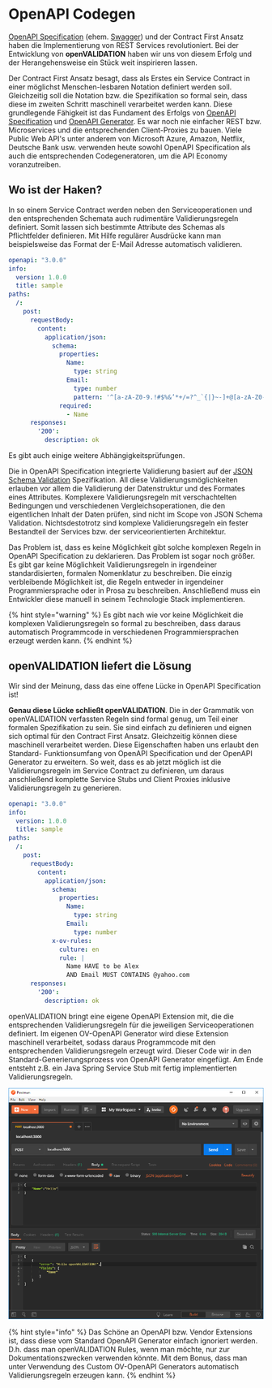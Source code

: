 # OpenAPI Codegen

[OpenAPI Specification](https://github.com/OAI/OpenAPI-Specification) \(ehem. [Swagger](https://swagger.io/)\) und der Contract First Ansatz haben die Implementierung von REST Services revolutioniert. Bei der Entwicklung von **openVALIDATION** haben wir uns von diesem Erfolg und der Herangehensweise ein Stück weit inspirieren lassen. 

Der Contract First Ansatz besagt, dass als Erstes ein Service Contract in einer möglichst Menschen-lesbaren Notation definiert werden soll. Gleichzeitig soll die Notation bzw. die Spezifikation so formal sein, dass diese im zweiten Schritt maschinell verarbeitet werden kann. Diese grundlegende Fähigkeit ist das Fundament des Erfolgs von [OpenAPI Specification](https://github.com/OAI/OpenAPI-Specification) und [OpenAPI Generator](https://openapi-generator.tech/). Es war noch nie einfacher REST bzw. Microservices und die entsprechenden Client-Proxies zu bauen. Viele Public Web API's unter anderem von Microsoft Azure, Amazon, Netflix, Deutsche Bank usw. verwenden heute sowohl OpenAPI Specification als auch die entsprechenden Codegeneratoren, um die API Economy voranzutreiben.



## Wo ist der Haken?

In so einem Service Contract werden neben den Serviceoperationen und den entsprechenden Schemata auch rudimentäre Validierungsregeln definiert. Somit lassen sich bestimmte Attribute des Schemas als Pflichtfelder definieren. Mit Hilfe regulärer Ausdrücke kann man beispielsweise das Format der E-Mail Adresse automatisch validieren. 

```yaml
openapi: "3.0.0"
info:
  version: 1.0.0
  title: sample
paths:
  /:
    post:
      requestBody:
        content:
          application/json:
            schema:
              properties:
                Name:
                  type: string
                Email:
                  type: number
                  pattern: '^[a-zA-Z0-9.!#$%&’*+/=?^_`{|}~-]+@[a-zA-Z0-9-]+(?:\.[a-zA-Z0-9-]+)*$'
              required:
                - Name
      responses:
        '200':
          description: ok

```

Es gibt auch einige weitere Abhängigkeitsprüfungen. 

Die in OpenAPI Specification integrierte Validierung basiert auf der [JSON Schema Validation](https://json-schema.org/latest/json-schema-validation.html) Spezifikation. All diese Validierungsmöglichkeiten erlauben vor allem die Validierung der Datenstruktur und des Formates eines Attributes. Komplexere Validierungsregeln mit verschachtelten Bedingungen und verschiedenen Vergleichsoperationen, die den eigentlichen Inhalt der Daten prüfen, sind nicht im Scope von JSON Schema Validation. Nichtsdestotrotz sind komplexe Validierungsregeln ein fester Bestandteil der Services bzw. der serviceorientierten Architektur. 

Das Problem ist, dass es keine Möglichkeit gibt solche komplexen Regeln in OpenAPI Specification zu deklarieren. Das Problem ist sogar noch größer. Es gibt gar keine Möglichkeit Validierungsregeln in irgendeiner standardisierten, formalen Nomenklatur zu beschreiben. Die einzig verbleibende Möglichkeit ist, die Regeln entweder in irgendeiner Programmiersprache oder in Prosa zu beschreiben. Anschließend muss ein Entwickler diese manuell in seinem Technologie Stack implementieren. 

{% hint style="warning" %}
Es gibt nach wie vor keine Möglichkeit die komplexen Validierungsregeln so formal zu beschreiben, dass daraus automatisch Programmcode in verschiedenen Programmiersprachen erzeugt werden kann.
{% endhint %}



## openVALIDATION liefert die Lösung

Wir sind der Meinung, dass das eine offene Lücke in OpenAPI Specification ist!

**Genau diese Lücke schließt openVALIDATION**. Die in der Grammatik von openVALIDATION verfassten Regeln sind formal genug, um Teil einer formalen Spezifikation zu sein. Sie sind einfach zu definieren und eignen sich optimal für den Contract First Ansatz. Gleichzeitig können diese maschinell verarbeitet werden. Diese Eigenschaften haben uns erlaubt den Standard- Funktionsumfang von OpenAPI Specification und der OpenAPI Generator zu erweitern. So weit, dass es ab jetzt möglich ist die Validierungsregeln im Service Contract zu definieren, um daraus anschließend komplette Service Stubs und Client Proxies inklusive Validierungsregeln zu generieren.

```yaml
openapi: "3.0.0"
info:
  version: 1.0.0
  title: sample
paths:
  /:
    post:
      requestBody:
        content:
          application/json:
            schema:
              properties:
                Name:
                  type: string
                Email:
                  type: number
            x-ov-rules:
              culture: en
              rule: |  
                Name HAVE to be Alex
                AND Email MUST CONTAINS @yahoo.com
      responses:
        '200':
          description: ok
```

openVALIDATION bringt eine eigene OpenAPI Extension mit, die die entsprechenden Validierungsregeln für die jeweiligen Serviceoperationen definiert. Im eigenen OV-OpenAPI Generator wird diese Extension maschinell verarbeitet, sodass daraus  Programmcode mit den entsprechenden Validierungsregeln erzeugt wird. Dieser Code wir in den Standard-Generierungsprozess von OpenAPI Generator eingefügt. Am Ende entsteht z.B. ein Java Spring Service Stub mit fertig implementierten Validierungsregeln.   


![Custom openVALIDATION-OpenAPI Generator erm&#xF6;glicht Generierung von Validierungsregeln.](../.gitbook/assets/image%20%2817%29.png)



{% hint style="info" %}
Das Schöne an OpenAPI bzw. Vendor Extensions ist, dass diese vom Standard OpenAPI Generator einfach ignoriert werden. D.h. dass man openVALIDATION Rules, wenn man möchte, nur zur Dokumentationszwecken verwenden könnte. Mit dem Bonus, dass man unter Verwendung des Custom OV-OpenAPI Generators automatisch Validierungsregeln erzeugen kann.
{% endhint %}





